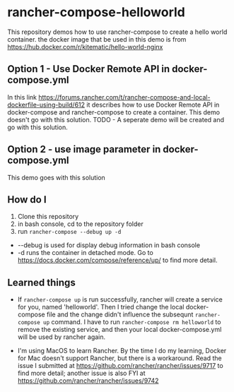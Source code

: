 # rancher-compose-helloworld
This repository demos how to use rancher-compose to create a hello world container.
the docker image that be used in this demo is from https://hub.docker.com/r/kitematic/hello-world-nginx

## Option 1 - Use Docker Remote API in docker-compose.yml
In this link https://forums.rancher.com/t/rancher-compose-and-local-dockerfile-using-build/612 it describes how to use Docker Remote API in docker-compose and rancher-compose to create a container. This demo doesn't go with this solution.
TODO - A seperate demo will be created and go with this solution.

## Option 2 - use image parameter in docker-compose.yml
This demo goes with this solution

## How do I
1) Clone this repository
2) in bash console, cd to the repository folder
3) run ```rancher-compose --debug up -d```
* --debug is used for display debug information in bash console
* -d runs the container in detached mode. Go to https://docs.docker.com/compose/reference/up/ to find more detail.

## Learned things
* If ```rancher-compose up``` is run successfully, rancher will create a service for you, named 'helloworld'. Then I tried change the local docker-compose file and the change didn't influence the subsequnt ```rancher-compose up``` command. I have to run ```rancher-compose rm helloworld``` to remove the existing service, and then your local docker-compose.yml will be used by rancher again.

* I'm using MacOS to learn Rancher. By the time I do my learning, Docker for Mac doesn't support Rancher, but there is a workaround. Read the issue I submitted at https://github.com/rancher/rancher/issues/9717 to find more detail; another issue is also FYI at https://github.com/rancher/rancher/issues/9742
